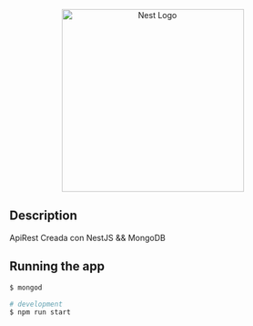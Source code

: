<p align="center">
  <a href="http://nestjs.com/" target="blank"><img src="https://nestjs.com/img/logo_text.svg" width="320" alt="Nest Logo" /></a>
</p>


## Description

ApiRest Creada con NestJS && MongoDB


## Running the app

```bash
$ mongod

# development
$ npm run start

```
